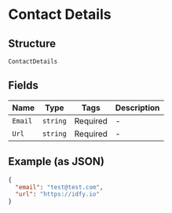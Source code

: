 
# Contact Details

## Structure

`ContactDetails`

## Fields

| Name | Type | Tags | Description |
|  --- | --- | --- | --- |
| `Email` | `string` | Required | - |
| `Url` | `string` | Required | - |

## Example (as JSON)

```json
{
  "email": "test@test.com",
  "url": "https://idfy.io"
}
```

